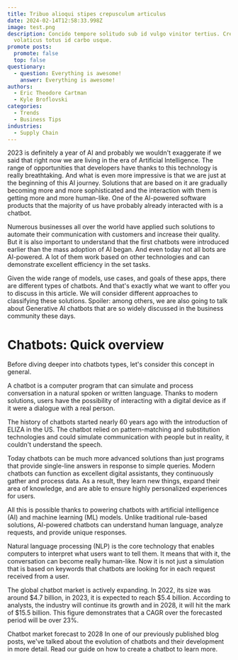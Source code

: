 ```yaml
---
title: Tribuo alioqui stipes crepusculum articulus
date: 2024-02-14T12:58:33.998Z
image: test.png
description: Concido tempore solitudo sub id vulgo vinitor tertius. Cresco
  volaticus totus id carbo usque.
promote posts:
  promote: false
  top: false
questionary:
  - question: Everything is awesome!
    answer: Everything is awesome!
authors:
  - Eric Theodore Cartman
  - Kyle Broflovski
categories:
  - Trends
  - Business Tips
industries:
  - Supply Chain
---
```

2023 is definitely a year of AI and probably we wouldn't exaggerate if we said that right now we are living in the era of Artificial Intelligence. The range of opportunities that developers have thanks to this technology is really breathtaking. And what is even more impressive is that we are just at the beginning of this AI journey. Solutions that are based on it are gradually becoming more and more sophisticated and the interaction with them is getting more and more human-like. One of the AI-powered software products that the majority of us have probably already interacted with is a chatbot.

Numerous businesses all over the world have applied such solutions to automate their communication with customers and increase their quality. But it is also important to understand that the first chatbots were introduced earlier than the mass adoption of AI began. And even today not all bots are AI-powered. A lot of them work based on other technologies and can demonstrate excellent efficiency in the set tasks.

Given the wide range of models, use cases, and goals of these apps, there are different types of chatbots. And that's exactly what we want to offer you to discuss in this article. We will consider different approaches to classifying these solutions. Spoiler: among others, we are also going to talk about Generative AI chatbots that are so widely discussed in the business community these days.

# Chatbots: Quick overview
Before diving deeper into chatbots types, let's consider this concept in general.

A chatbot is a computer program that can simulate and process conversation in a natural spoken or written language. Thanks to modern solutions, users have the possibility of interacting with a digital device as if it were a dialogue with a real person.

The history of chatbots started nearly 60 years ago with the introduction of ELIZA in the US. The chatbot relied on pattern-matching and substitution technologies and could simulate communication with people but in reality, it couldn't understand the speech.

Today chatbots can be much more advanced solutions than just programs that provide single-line answers in response to simple queries. Modern chatbots can function as excellent digital assistants, they continuously gather and process data. As a result, they learn new things, expand their area of knowledge, and are able to ensure highly personalized experiences for users.

All this is possible thanks to powering chatbots with artificial intelligence (AI) and machine learning (ML) models. Unlike traditional rule-based solutions, AI-powered chatbots can understand human language, analyze requests, and provide unique responses.

Natural language processing (NLP) is the core technology that enables computers to interpret what users want to tell them. It means that with it, the conversation can become really human-like. Now it is not just a simulation that is based on keywords that chatbots are looking for in each request received from a user.

The global chatbot market is actively expanding. In 2022, its size was around $4.7 billion, in 2023, it is expected to reach $5.4 billion. According to analysts, the industry will continue its growth and in 2028, it will hit the mark of $15.5 billion. This figure demonstrates that a CAGR over the forecasted period will be over 23%.

Chatbot market forecast to 2028
In one of our previously published blog posts, we've talked about the evolution of chatbots and their development in more detail. Read our guide on how to create a chatbot to learn more.
